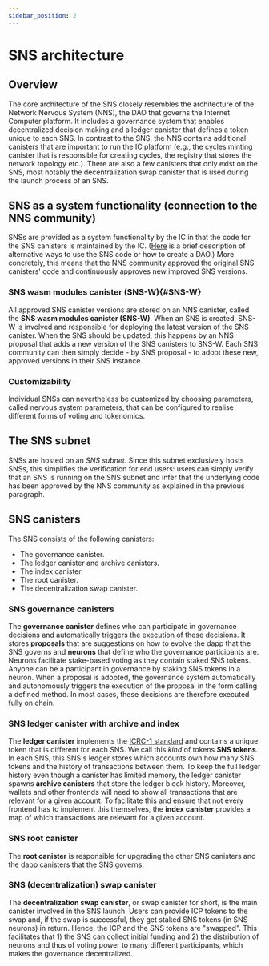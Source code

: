 ```yaml
---
sidebar_position: 2
---
```

# SNS architecture

## Overview
The core architecture of the SNS closely resembles the architecture of the Network Nervous System
(NNS), the DAO that governs the Internet Computer platform.
It includes a governance system that enables decentralized decision making and a ledger canister
that defines a token unique to each SNS.
In contrast to the SNS, the NNS contains additional canisters that are important to run the IC
platform (e.g., the cycles minting canister that is responsible for creating cycles, the registry
that stores the network topology etc.).
There are also a few canisters that only exist on the SNS, most notably the decentralization 
swap canister that is used during the launch process of an SNS.

## SNS as a system functionality (connection to the NNS community)
SNSs are provided as a system functionality by the IC in that the code for the SNS canisters
is maintained by the IC. ([Here](dao-alternatives.md)
is a brief description of alternative ways to use the SNS code or how to create a DAO.)
More concretely, this means that the NNS community approved the original SNS canisters' code
and continuously approves new improved SNS versions.

### SNS wasm modules canister (SNS-W){#SNS-W}
All approved SNS canister versions are stored on an NNS canister,
called the **SNS wasm modules canister (SNS-W)**.
When an SNS is created, SNS-W is involved and responsible for deploying the latest version of 
the SNS canister.
When the SNS should be updated, this happens by an NNS proposal that adds a new version of the 
SNS canisters to SNS-W.
Each SNS community can then simply decide - by SNS proposal - to adopt these new, approved versions in their SNS instance.

### Customizability
Individual SNSs can nevertheless be customized by choosing parameters, 
called nervous system parameters, that
can be configured to realise different forms of voting and tokenomics.

## The SNS subnet
SNSs are hosted on an _SNS subnet_. Since this subnet exclusively hosts SNSs,
this simplifies the verification for end users: users can simply verify that an SNS is running
on the SNS subnet and infer that the underlying code has been approved by the NNS community as
explained in the previous paragraph.

## SNS canisters
The SNS consists of the following canisters:
* The governance canister.
* The ledger canister and archive canisters.
* The index canister.
* The root canister.
* The decentralization swap canister.

### SNS governance canisters
The **governance canister** defines who can participate in governance decisions and automatically triggers the execution of these decisions.
It stores **proposals** that are suggestions on how to
evolve the dapp that the SNS governs and **neurons** that define who the governance participants are. Neurons facilitate stake-based voting as they contain staked SNS tokens.
Anyone can be a participant in governance by staking SNS tokens in a neuron.
When a proposal is adopted, the governance system automatically and autonomously triggers the execution of the proposal in the form calling a defined method. In most cases, these decisions are therefore executed fully on chain.

### SNS ledger canister with archive and index
The **ledger canister** implements the
[ICRC-1 standard](https://github.com/dfinity/ICRC-1)
and contains a unique token that is different for each SNS. We call this _kind_ of tokens **SNS tokens**.
In each SNS, this SNS's ledger stores which accounts own how many SNS tokens and
the history of transactions between them.
To keep the full ledger history even though a canister has limited
memory, the ledger canister spawns **archive canisters** that store the ledger block history.
Moreover, wallets and other frontends will need to show all transactions that are
relevant for a given account.
To facilitate this and ensure that not every frontend has to implement this themselves,
the **index canister** provides a map of which transactions are relevant for a given account.

### SNS root canister
The **root canister** is responsible for upgrading the other SNS canisters
and the dapp canisters that the SNS governs.

### SNS (decentralization) swap canister
The **decentralization swap canister**, or swap canister for short, is the main canister involved
in the SNS launch. Users can provide ICP tokens to the swap and, if the swap is successful, they get staked SNS tokens (in SNS neurons) in return. 
Hence, the ICP and the SNS tokens are "swapped".
This facilitates that 1) the SNS can collect initial funding and
2) the distribution of neurons and thus of voting power to many different participants, which makes the governance decentralized.

